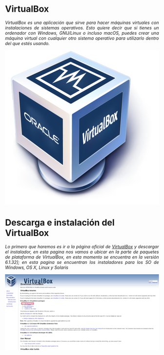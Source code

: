 # VirtualBox

<cite style="display:block; text-align: justify">VirtualBox es una aplicación que sirve para hacer máquinas virtuales con instalaciones de sistemas operativos. Esto quiere decir que si tienes un ordenador con Windows, GNU/Linux o incluso macOS, puedes crear una máquina virtual con cualquier otro sistema operativo para utilizarlo dentro del que estés usando.</cite>

![VirtualBox](img_Instalacion_Hipervisor/img0.png) 


# Descarga e instalación del VirtualBox
<cite style="display:block; text-align: justify">Lo primero que haremos es ir a la página oficial de [VirtualBox][1_0] y descargar el instalador, en esta pagina nos vamos a ubicar en la parte de paquetes de plataforma de VirtualBox, en esta momento se encuentra en la versión 6.1.32]; en esta pagina se encuentran los instaladores para los SO de Windows, OS X, Linux y Solaris    </cite>


![Pag. VirtualBox](img_Instalacion_Hipervisor/img1.png)


[1_0]:https://www.virtualbox.org/wiki/Downloads